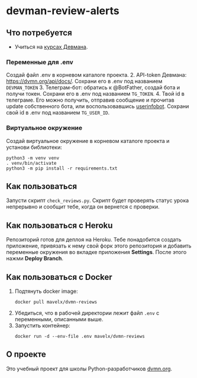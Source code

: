# devman-review-alerts
 
## Что потребуется
- Учиться на [курсах Девмана](https://dvmn.org/modules/). 

### Переменные для .env
Создай файл .env в корневом каталоге проекта.
2. API-token Девмана: https://dvmn.org/api/docs/. Сохрани его в .env под названием `DEVMAN_TOKEN`
3. Телеграм-бот: обратись к @BotFather, создай бота и получи токен. Сохрани его в .env под названием `TG_TOKEN`.
4. Твой id в телеграме. Его можно получить, отправив сообщение и прочитав update собственного бота, 
или воспользовавшись [userinfobot](https://github.com/nadam/userinfobot).
Сохрани свой id в .env под названием `TG_USER_ID`.

### Виртуальное окружение
Создай виртуальное окружение в корневом каталоге проекта и установи библиотеки:
```console
python3 -m venv venv
. venv/bin/activate
python3 -m pip install -r requirements.txt
```

## Как пользоваться
Запусти скрипт `check_reviews.py`.
Скрипт будет проверять статус урока непрерывно и сообщит тебе, когда он вернется с проверки.

## Как пользоваться с Heroku
Репозиторий готов для деплоя на Heroku. Тебе понадобится создать приложение, привязать к нему 
свой форк этого репозитория и добавить переменные окружения во вкладке приложения **Settings**. 
После этого нажми **Deploy Branch**.

## Как пользоваться с Docker
1. Подтянуть docker image:
    ```shell
    docker pull mavelx/dvmn-reviews
    ```
1. Убедиться, что в рабочей директории лежит файл `.env` с переменными, описанными выше.
2. Запустить контейнер: 
    ```shell
    docker run -d --env-file .env mavelx/dvmn-reviews
    ```

## О проекте
Это учебный проект для школы Python-разработчиков [dvmn.org](https://dvmn.org).
